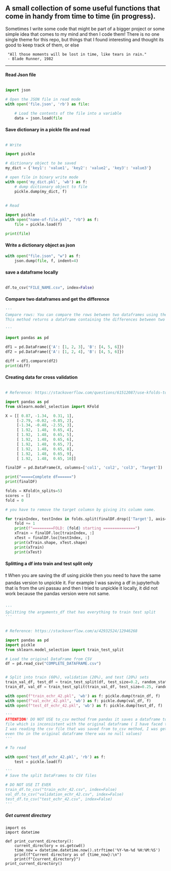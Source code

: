 ##  A small collection of some useful functions that come in handy from time to time (in progress).


Sometimes I write some code that might be part of a bigger project or some simple idea that comes to my mind and then I code them! There is no one single theme for this repo, but things that I found interesting and thought its good to keep track of them, or else


```
 "All those moments will be lost in time, like tears in rain."
 - Blade Runner, 1982 
```

---

#### Read Json file

```python

import json

# Open the JSON file in read mode
with open('file.json', 'rb') as file:

    # Load the contents of the file into a variable
    data = json.load(file

```


#### Save dictionary in a pickle file and read

```python

# Write

import pickle

# dictionary object to be saved
my_dict = {'key1': 'value1', 'key2': 'value2', 'key3': 'value3'}

# open file in binary write mode
with open('my_dict.pkl', 'wb') as f:
    # dump dictionary object to file
    pickle.dump(my_dict, f)
    
    
# Read

import pickle
with open("name-of-file.pkl", "rb") as f:
    file = pickle.load(f)

print(file)
```

#### Write a dictionary object as json

```python
with open("file.json", "w") as f:
    json.dump(file, f, indent=4)
```

#### save a dataframe locally

```python

df.to_csv("FILE_NAME.csv", index=False)
````

#### Compare two dataframes and get the difference



```python
'''
Compare rows: You can compare the rows between two dataframes using the compare() method.
This method returns a dataframe containing the differences between two dataframes.

'''

import pandas as pd

df1 = pd.DataFrame({'A': [1, 2, 3], 'B': [4, 5, 6]})
df2 = pd.DataFrame({'A': [1, 2, 4], 'B': [4, 5, 6]})

diff = df1.compare(df2)
print(diff)
```


#### Creating data for cross validation 

```python

# Reference: https://stackoverflow.com/questions/61512087/use-kfolds-to-split-dataframe-i-want-the-rows-to-be-split-but-the-columns-are-g

import pandas as pd
from sklearn.model_selection import KFold

X = [[ 0.87, -1.34,  0.31, 1],
     [-2.79, -0.02, -0.85, 2],
     [-1.34, -0.48, -2.55, 3],
     [ 1.92,  1.48,  0.65, 4],
     [ 1.92,  1.48,  0.65, 5],
     [ 1.92,  1.48,  0.65, 6],
     [ 1.92,  1.48,  0.65, 7],
     [ 1.92,  1.48,  0.65, 8],
     [ 1.92,  1.48,  0.65, 9],
     [ 1.92,  1.48,  0.65, 10]]

finalDF = pd.DataFrame(X, columns=['col1', 'col2', 'col3', 'Target'])

print("=====Complete df======")
print(finalDF)

folds = KFold(n_splits=5)
scores = []
fold = 0

# you have to remove the target columsn by giving its column name.

for trainIndex, testIndex in folds.split(finalDF.drop(['Target'], axis=1)):
    fold += 1
    print(f"=========FOLD: {fold} starting ==============")
    xTrain = finalDF.loc[trainIndex, :]
    xTest = finalDF.loc[testIndex, :]
    print(xTrain.shape, xTest.shape)
    print(xTrain)
    print(xTest)

```

#### Splitting a df into train and test split only

:heavy_exclamation_mark: When you are saving the df using pickle then you need to have the same 
pandas version to unpickle it. For example I was saving a df in jupyterhub that is from the uni passau
and then I tried to unpickle it locally, it did not work because the pandas version were not same.

```python

'''
Splitting the arguments_df that has everything to train test split
'''
 
 
# Reference: https://stackoverflow.com/a/42932524/12946268

import pandas as pd
import pickle
from sklearn.model_selection import train_test_split

# Load the original DataFrame from CSV
df = pd.read_csv("COMPLETE_DATAFRAME.csv")


# Split into train (60%), validation (20%), and test (20%) sets
train_val_df, test_df = train_test_split(df, test_size=0.2, random_state=42)
train_df, val_df = train_test_split(train_val_df, test_size=0.25, random_state=42)

with open(f"train_echr_42.pkl", 'wb') as f: pickle.dump(train_df, f)
with open(f"val_echr_42.pkl", 'wb') as f: pickle.dump(val_df, f)
with open(f"test_df_echr_42.pkl", 'wb') as f: pickle.dump(test_df, f)

'''
ATTENTION! DO NOT USE to_csv method from pandas it saves a dataframe to csv
file which is inconsistent with the original dataframe ( I have faced this issue, when
I was reading the csv file that was saved from to_csv method, I was getting null values
even tho in the original dataframe there was no null values)
'''

# To read

with open('test_df_echr_42.pkl', 'rb') as f:
    test = pickle.load(f)

'''
# Save the split DataFrames to CSV files

# DO NOT USE IT EVER
train_df.to_csv("train_echr_42.csv", index=False)
val_df.to_csv("validation_echr_42.csv", index=False)
test_df.to_csv("test_echr_42.csv", index=False)
'''
```


##### Get current directory

```
import os
import datetime

def print_current_directory():
    current_directory = os.getcwd()
    time_now = datetime.datetime.now().strftime('%Y-%m-%d %H:%M:%S')
    print(f"Current directory as of {time_now}:\n")
    print(f"{current_directory}")
print_current_directory()
```

